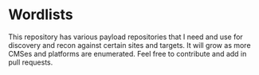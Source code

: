 # Wordlists
This repository has various payload repositories that I need and use for discovery and recon against certain sites and targets. It will grow as more CMSes and platforms are enumerated. Feel free to contribute and add in pull requests.
